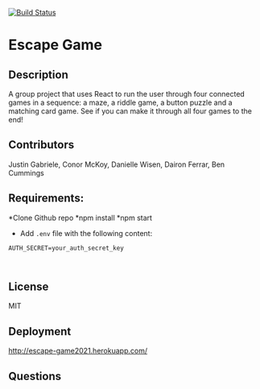 [![Build Status](https://travis-ci.com/alperg/project3-starter-auth.svg?branch=master)](https://travis-ci.com/alperg/project3-starter-auth)

# Escape Game

## Description
A group project that uses React to run the user through four connected games in a sequence:
a maze, a riddle game, a button puzzle and a matching card game. See if you can make it through all
four games to the end!

## Contributors
Justin Gabriele, Conor McKoy, Danielle Wisen, Dairon Ferrar, Ben Cummings

## Requirements:
*Clone Github repo
*npm install
*npm start

* Add `.env` file with the following content:

```
AUTH_SECRET=your_auth_secret_key



```

## License
MIT

## Deployment
http://escape-game2021.herokuapp.com/

## Questions
